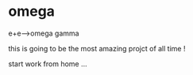 # omega
e+e-->omega gamma







this is going to be the most amazing projct of all time !

start work from home ...
